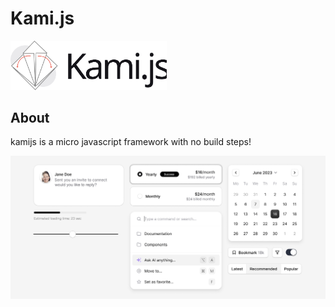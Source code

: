 # Kami.js

<img src="https://github.com/ignitedcms/kamijs/blob/main/artwork/kami.svg" width="250">

## About
kamijs is a micro javascript framework with no  build steps!

<img src="https://github.com/ignitedcms/kamijs/blob/main/artwork/kit.jpg" width="600">

